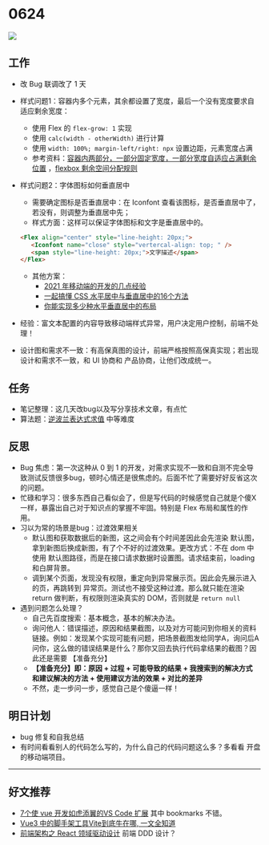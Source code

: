 
# 0624

![](http://h2.ioliu.cn/bing/WesterheverLight_ZH-CN6827035695_1920x1080.jpg)

## 工作

- 改 Bug 联调改了 1 天

- 样式问题1：容器内多个元素，其余都设置了宽度，最后一个没有宽度要求自适应剩余宽度：

  - 使用 Flex 的 `flex-grow: 1` 实现
  - 使用 `calc(width - otherWidth)` 进行计算
  - 使用 `width: 100%; margin-left/right: npx` 设置边距，元素宽度占满
  - 参考资料：[容器内两部分，一部分固定宽度，一部分宽度自适应占满剩余位置](https://www.cnblogs.com/w-819/p/10713880.html) ，[flexbox 剩余空间分配规则](https://www.cnblogs.com/wuyou91/p/9129344.html)

- 样式问题2：字体图标如何垂直居中

  - 需要确定图标是否垂直居中：在 Iconfont 查看该图标，是否垂直居中了，若没有，则调整为垂直居中先；
  - 样式方面：这样可以保证字体图标和文字是垂直居中的。

  ```html
  <Flex align="center" style="line-height: 20px;">
     <Iconfont name="close" style="vertercal-align: top; " />
     <span style="line-height: 20px;">文字描述</span>
  </Flex>
  ```

  - 其他方案：
    - [2021 年移动端的开发的几点经验](https://juejin.cn/post/6950848507817230349) 
    - [一起搞懂 CSS 水平居中与垂直居中的16个方法](https://juejin.cn/post/6844903799446831117#heading-9)
    - [你能实现多少种水平垂直居中的布局](https://juejin.cn/post/6844903982960214029)

- 经验：富文本配置的内容导致移动端样式异常，用户决定用户控制，前端不处理！

- 设计图和需求不一致：有高保真图的设计，前端严格按照高保真实现；若出现设计和需求不一致，和 UI 协商和 产品协商，让他们改成统一。

## 任务

- 笔记整理：这几天改bug以及写分享技术文章，有点忙
- 算法题：[逆波兰表达式求值](https://leetcode-cn.com/problems/evaluate-reverse-polish-notation/submissions/) 中等难度

## 反思

- Bug 焦虑：第一次这种从 0 到 1 的开发，对需求实现不一致和自测不完全导致测试反馈很多bug，顿时心情还是很焦虑的。后面不忙了需要好好反省这次的问题。
- 忙碌和学习：很多东西自己看似会了，但是写代码的时候感觉自己就是个傻X一样，暴露出自己对于知识点的掌握不牢固。特别是 Flex 布局和属性的作用。
- 习以为常的场景是bug：过渡效果相关
  - 默认图和获取数据后的新图，这之间会有个时间差因此会先渲染 默认图，拿到新图后换成新图，有了个不好的过渡效果。更改方式：不在 dom 中使用 默认图路径，而是在接口请求数据时设置图。请求结束前，loading 和白屏背景。
  - 调到某个页面，发现没有权限，重定向到异常展示页。因此会先展示进入的页，再跳转到 异常页。测试也不接受这种过渡。那么就只能在渲染 return 做判断，有权限则渲染真实的 DOM，否则就是  `return null` 
- 遇到问题怎么处理？
  - 自己先百度搜索：基本概念，基本的解决办法。
  - 询问他人：错误描述，原因和结果截图，以及对方可能问到你相关的资料 链接。例如：发现某个实现可能有问题，把场景截图发给同学A，询问后A问你，这么做的错误结果是什么？那你又回去执行代码拿结果的截图？因此还是需要 【准备充分】
  - **【准备充分】即：原因 + 过程 + 可能导致的结果 + 我搜索到的解决方式  和建议解决的方法 + 使用建议方法的效果 + 对比的差异**
  - 不然，走一步问一步，感觉自己是个傻逼一样！

## 明日计划

- bug 修复和自我总结
- 有时间看看别人的代码怎么写的，为什么自己的代码问题这么多？多看看 开盘的移动端项目。

---

## 好文推荐

- [7个使 vue 开发如虎添翼的VS Code 扩展](https://mp.weixin.qq.com/s/c1dEpuk3HEdIpZM2P8-oog) 其中 bookmarks 不错。
- [Vue3 中的脚手架工具Vite到底牛在哪, 一文全知道](https://mp.weixin.qq.com/s/u-wmr_nUL7F7SBSclYO_RQ)
- [前端架构之 React 领域驱动设计](https://mp.weixin.qq.com/s/qoH1kLcIxPLGeojZ98In9Q) 前端 DDD 设计？